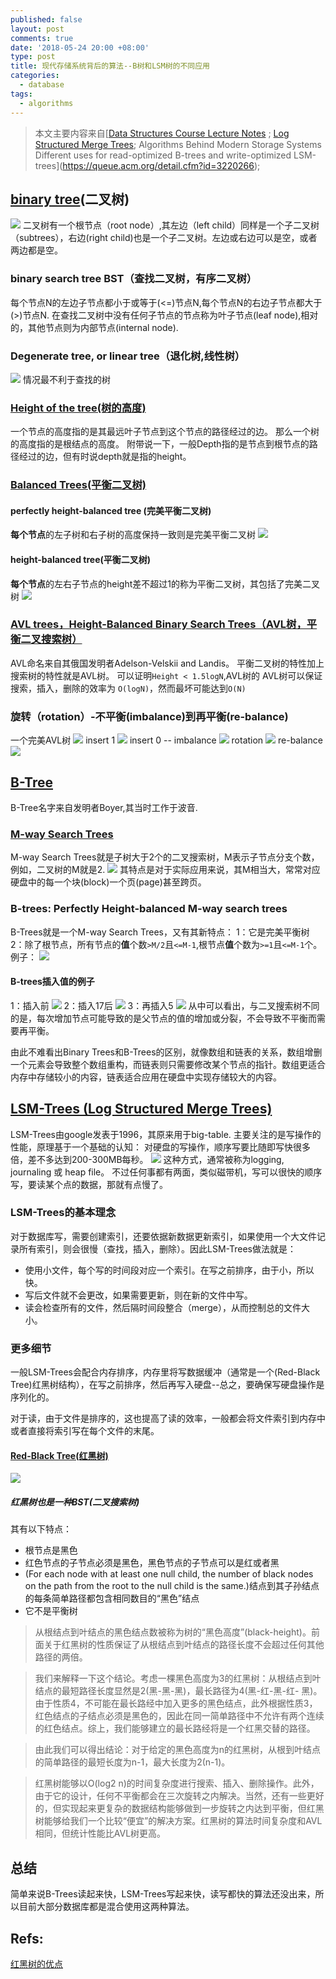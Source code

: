 ```yaml
---
published: false
layout: post
comments: true
date: '2018-05-24 20:00 +08:00'
type: post
title: 现代存储系统背后的算法--B树和LSM树的不同应用
categories:
  - database
tags:
  - algorithms
---
```

>本文主要内容来自[[Data Structures Course Lecture Notes](https://webdocs.cs.ualberta.ca/~holte/T26/top.html) ; [Log Structured Merge Trees](http://www.benstopford.com/2015/02/14/log-structured-merge-trees/); Algorithms Behind Modern Storage Systems Different uses for read-optimized B-trees and write-optimized LSM-trees](https://queue.acm.org/detail.cfm?id=3220266);

## [binary tree](http://cslibrary.stanford.edu/110/BinaryTrees.html)(二叉树)
![](http://cslibrary.stanford.edu/110/binarytree.gif)
二叉树有一个根节点（root node）,其左边（left child）同样是一个子二叉树（subtrees），右边(right child)也是一个子二叉树。左边或右边可以是空，或者两边都是空。

### binary search tree BST（查找二叉树，有序二叉树）
每个节点N的左边子节点都小于或等于(<=)节点N,每个节点N的右边子节点都大于(>)节点N.
在查找二叉树中没有任何子节点的节点称为叶子节点(leaf node),相对的，其他节点则为内部节点(internal node).

### Degenerate tree, or linear tree（退化树,线性树）
![](https://webdocs.cs.ualberta.ca/~holte/T26/Lecture9Fig8.gif)
情况最不利于查找的树

### [Height of the tree(树的高度)](https://en.wikipedia.org/wiki/Tree_%28data_structure%29)
一个节点的高度指的是其最远叶子节点到这个节点的路径经过的边。
那么一个树的高度指的是根结点的高度。
附带说一下，一般Depth指的是节点到根节点的路径经过的边，但有时说depth就是指的height。

### [Balanced Trees(平衡二叉树)](https://webdocs.cs.ualberta.ca/~holte/T26/balanced-trees.html)
#### perfectly height-balanced tree (完美平衡二叉树) 
**每个节点**的左子树和右子树的高度保持一致则是完美平衡二叉树
![](https://webdocs.cs.ualberta.ca/~holte/T26/Lecture9Fig9.gif)
#### height-balanced tree(平衡二叉树)
**每个节点**的左右子节点的height差不超过1的称为平衡二叉树，其包括了完美二叉树
![](https://webdocs.cs.ualberta.ca/~holte/T26/Lecture9Fig10.gif)

### [AVL trees，Height-Balanced Binary Search Trees（AVL树，平衡二叉搜索树）](https://webdocs.cs.ualberta.ca/~holte/T26/avl-trees.html)
AVL命名来自其俄国发明者Adelson-Velskii and Landis。
平衡二叉树的特性加上搜索树的特性就是AVL树。
可以证明`Height < 1.5logN`,AVL树的
AVL树可以保证搜索，插入，删除的效率为 `O(logN)`，然而最坏可能达到`O(N)`

### 旋转（rotation）-不平衡(imbalance)到再平衡(re-balance)
一个完美AVL树
![](https://webdocs.cs.ualberta.ca/~holte/T26/Lecture9Fig18.gif)
insert 1
![](https://webdocs.cs.ualberta.ca/~holte/T26/Lecture9Fig19.gif)
insert 0 -- imbalance
![](https://webdocs.cs.ualberta.ca/~holte/T26/Lecture9Fig20.gif)
rotation
![](https://webdocs.cs.ualberta.ca/~holte/T26/Lecture9Fig21.gif)
re-balance
![](https://webdocs.cs.ualberta.ca/~holte/T26/Lecture9Fig22.gif)

## [B-Tree](https://webdocs.cs.ualberta.ca/~holte/T26/b-trees.html)
B-Tree名字来自发明者Boyer,其当时工作于波音.

### [M-way Search Trees](https://webdocs.cs.ualberta.ca/~holte/T26/m-way-trees.html)
M-way Search Trees就是子树大于2个的二叉搜索树，M表示子节点分支个数，例如，二叉树的M就是2.
![](https://webdocs.cs.ualberta.ca/~holte/T26/Lecture10Fig1.gif)
其特点是对于实际应用来说，其M相当大，常常对应硬盘中的每一个块(block)一个页(page)甚至跨页。

### B-trees: Perfectly Height-balanced M-way search trees
B-Trees就是一个M-way Search Trees，又有其新特点：
1：它是完美平衡树
2：除了根节点，所有节点的**值**个数`>M/2`且`<=M-1`,根节点**值**个数为`>=1`且`<=M-1`个。  
例子：
![](https://webdocs.cs.ualberta.ca/~holte/T26/Lecture10Fig2.gif)

#### B-trees插入值的例子
1：插入前
![](https://webdocs.cs.ualberta.ca/~holte/T26/Lecture10Fig4.gif)
2：插入17后
![](https://webdocs.cs.ualberta.ca/~holte/T26/Lecture10Fig5.gif)
3：再插入5
![](https://webdocs.cs.ualberta.ca/~holte/T26/Lecture10Fig6.gif)
从中可以看出，与二叉搜索树不同的是，每次增加节点可能导致的是父节点的值的增加或分裂，不会导致不平衡而需要再平衡。

由此不难看出Binary Trees和B-Trees的区别，就像数组和链表的关系，数组增删一个元素会导致整个数组重构，而链表则只需要修改某个节点的指针。数组更适合内存中存储较小的内容，链表适合应用在硬盘中实现存储较大的内容。
#### 

## [LSM-Trees (Log Structured Merge Trees)](http://www.benstopford.com/2015/02/14/log-structured-merge-trees/)
LSM-Trees由google发表于1996，其原来用于big-table.
主要关注的是写操作的性能，原理基于一个基础的认知：
对硬盘的写操作，顺序写要比随即写快很多倍，差不多达到200-300MB每秒。
![](http://www.benstopford.com/wp-content/uploads/2015/02/ChartGo-300x267.png)
这种方式，通常被称为logging, journaling 或 heap file。
不过任何事都有两面，类似磁带机，写可以很快的顺序写，要读某个点的数据，那就有点慢了。

### LSM-Trees的基本理念
对于数据库写，需要创建索引，还要依据新数据更新索引，如果使用一个大文件记录所有索引，则会很慢（查找，插入，删除）。因此LSM-Trees做法就是：
- 使用小文件，每个写的时间段对应一个索引。在写之前排序，由于小，所以快。
- 写后文件就不会更改，如果需要更新，则在新的文件中写。
- 读会检查所有的文件，然后隔时间段整合（merge），从而控制总的文件大小。

### 更多细节
一般LSM-Trees会配合内存排序，内存里将写数据缓冲（通常是一个(Red-Black Tree)红黑树结构），在写之前排序，然后再写入硬盘--总之，要确保写硬盘操作是序列化的。

对于读，由于文件是排序的，这也提高了读的效率，一般都会将文件索引到内存中或者直接将索引写在每个文件的末尾。

#### [Red-Black Tree(红黑树)](http://pages.cs.wisc.edu/~paton/readings/Red-Black-Trees/)
![](http://www.btechsmartclass.com/DS/images/Red%20Black%20Tree%20Example.png)

##### 红黑树也是一种BST(二叉搜索树)
其有以下特点：
- 根节点是黑色
- 红色节点的子节点必须是黑色，黑色节点的子节点可以是红或者黑
- (For each node with at least one null child, the number of black nodes on the path from the root to the null child is the same.)结点到其子孙结点的每条简单路径都包含相同数目的“黑色”结点  
- 它不是平衡树

> 从根结点到叶结点的黑色结点数被称为树的“黑色高度”(black-height)。前面关于红黑树的性质保证了从根结点到叶结点的路径长度不会超过任何其他路径的两倍。  
  
> 我们来解释一下这个结论。考虑一棵黑色高度为3的红黑树：从根结点到叶结点的最短路径长度显然是2(黑-黑-黑)，最长路径为4(黑-红-黑-红- 黑)。由于性质4，不可能在最长路经中加入更多的黑色结点，此外根据性质3，红色结点的子结点必须是黑色的，因此在同一简单路径中不允许有两个连续的红色结点。综上，我们能够建立的最长路经将是一个红黑交替的路径。 
  
> 由此我们可以得出结论：对于给定的黑色高度为n的红黑树，从根到叶结点的简单路径的最短长度为n-1，最大长度为2(n-1)。 

> 红黑树能够以O(log2 n)的时间复杂度进行搜索、插入、删除操作。此外，由于它的设计，任何不平衡都会在三次旋转之内解决。当然，还有一些更好的，但实现起来更复杂的数据结构能够做到一步旋转之内达到平衡，但红黑树能够给我们一个比较“便宜”的解决方案。红黑树的算法时间复杂度和AVL相同，但统计性能比AVL树更高。

## 总结
简单来说B-Trees读起来快，LSM-Trees写起来快，读写都快的算法还没出来，所以目前大部分数据库都是混合使用这两种算法。

## Refs:  
[红黑树的优点](https://blog.csdn.net/yxc135/article/details/7939671)


